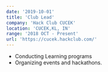 ```yaml
---
date: '2019-10-01'
title: 'Club Lead'
company: 'Hack Club CUCEK'
location: 'CUCEK,KL, IN'
range: '2018 OCT - Present'
url: 'https://cucek.hackclub.com/'
---
```


- Conducting Learning programs
- Organizing events and hackathons.
